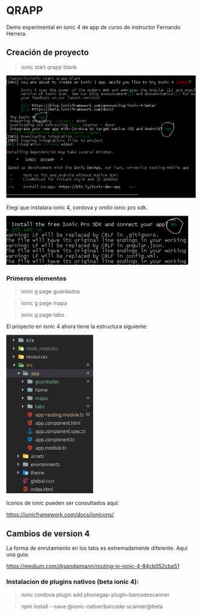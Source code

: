 # QRAPP

Demo experimental en ionic 4 de app de curso de instructor Fernando Herrera.

## Creación de proyecto

> ionic start qrapp blank

![alt text](qrapp01.png "Imagen 1")

Elegí que instalara ionic 4, cordova y omito ionic pro sdk.

![alt text](qrapp02.png "Imagen 2")


### Primeros elementos

> ionic g page guardados

> ionic g page mapa

> ionic g page tabs


El proyecto en ionic 4 ahora tiene la estructura siguiente:

![alt text](qrapp03.png "Estructura de proyecto")


Iconos de ionic pueden ser consultados aquí:

https://ionicframework.com/docs/ionicons/


## Cambios de version 4

La forma de enrutamiento en los tabs es extremadamente diferente. Aquí una guia:

https://medium.com/@sandipmann/routing-in-ionic-4-84cb052cbe51


### Instalacion de plugins nativos (beta ionic 4): 

> ionic cordova plugin add phonegap-plugin-barcodescanner

> npm install --save @ionic-native/barcode-scanner@beta

